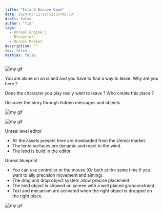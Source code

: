 ```yaml
---
title: "Island Escape Game"
date: 2024-03-12T19:53:33+05:30
draft: false
author: "Tim"
tags:
  - Unreal Engine 5 
  - Blueprint
  - Unreal Market
description: ""
toc: false
mathjax: false
---
```





![my gif](/images/trente.PNG)


  You are alone on an island and you have to find a way to leave. Why are you here ? 

  Does the character you play really want to leave ? Who create this place ? 

  Discover the story through hidden messages and objects. 




![my gif](/images/gif1.gif)


![my gif](/images/gif2.gif)







Unreal level editor

  - All the assets present here are dowloaded from the Unreal market.
  - The tente surfaces are dynamic and react to the wind.
  - The land is build in the editor.

Unreal blueprint

  - You can use controller or the mouse (Or both at the same time if you want to ally precision movement and aiming).
  - The drag and drop object system allow precise placement.
  - The held object is showed on screen with a well placed grabconstraint.
  - Text and mecanism are activated when the right object is dropped on the right place.




![my gif](/images/tentee.PNG)